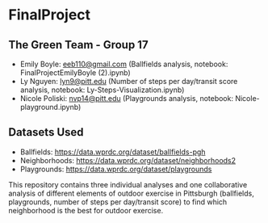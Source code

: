 # FinalProject
## The Green Team - Group 17
 - Emily Boyle: eeb110@gmail.com (Ballfields analysis, notebook: FinalProjectEmilyBoyle (2).ipynb)
 - Ly Nguyen: lyn9@pitt.edu (Number of steps per day/transit score analysis, notebook: Ly-Steps-Visualization.ipynb)
 - Nicole Poliski: nvp14@pitt.edu (Playgrounds analysis, notebook: Nicole-playground.ipynb)
## Datasets Used
 - Ballfields: https://data.wprdc.org/dataset/ballfields-pgh
 - Neighborhoods: https://data.wprdc.org/dataset/neighborhoods2
 - Playgrounds: https://data.wprdc.org/dataset/playgrounds


This repository contains three individual analyses and one collaborative analysis of different elements of outdoor exercise in Pittsburgh (ballfields, playgrounds, number of steps per day/transit score) to find which neighborhood is the best for outdoor exercise.
